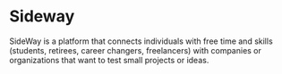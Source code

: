 # Sideway
SideWay is a platform that connects individuals with free time and skills (students, retirees, career changers, freelancers) with companies or organizations that want to test small projects or ideas.  
